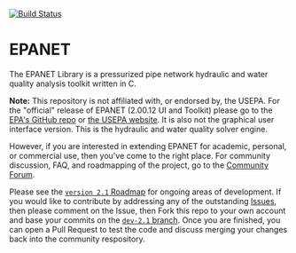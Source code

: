 [![Build Status](https://travis-ci.org/OpenWaterAnalytics/EPANET.svg?branch=dev-2.1)](https://travis-ci.org/OpenWaterAnalytics/EPANET)

EPANET
======

The EPANET Library is a pressurized pipe network hydraulic and water quality analysis toolkit written in C. 

__Note:__ This repository is not affiliated with, or endorsed by, the USEPA. For the "official" release of EPANET (2.00.12 UI and Toolkit) please go to the [EPA's GitHub repo](https://github.com/USEPA/Water-Distribution-Network-Model) or [the USEPA website](http://www2.epa.gov/water-research/epanet). It is also not the graphical user interface version. This is the hydraulic and water quality solver engine.

However, if you are interested in extending EPANET for academic, personal, or commercial use, then you've come to the right place. For community discussion, FAQ, and roadmapping of the project, go to the [Community Forum](http://community.wateranalytics.org/category/epanet). 

Please see the [`version 2.1` Roadmap](https://github.com/OpenWaterAnalytics/EPANET/milestones/v2.1) for ongoing areas of development. If you would like to contribute by addressing any of the outstanding [Issues](https://github.com/OpenWaterAnalytics/EPANET/issues), then please comment on the Issue, then Fork this repo to your own account and base your commits on the [`dev-2.1` branch](https://github.com/OpenWaterAnalytics/EPANET/tree/dev-2.1). Once you are finished, you can open a Pull Request to test the code and discuss merging your changes back into the community respository.
